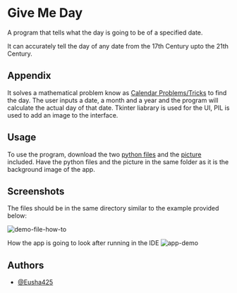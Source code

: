 
# Give Me Day

A program that tells what the day is going to be of a specified date. 

It can accurately tell the day of any date from the 17th Century upto the 21th Century.

## Appendix

It solves a mathematical problem know as [Calendar Problems/Tricks](https://www.hitbullseye.com/Calendar-Tricks.php) to find the day. The user inputs a date, a month and a year and the program will calculate the actual day of that date. Tkinter liabrary is used for the UI, PIL is used to add an image to the interface. 





## Usage

To use the program, download the two [python files]("https://github.com/Eusha425/give-me-day") and the [picture]() included. Have the python files and the picture in the same folder as it is the background image of the app.

## Screenshots

The files should be in the same directory similar to the example provided below:

![demo-file-how-to]("https://github.com/Eusha425/give-me-day/blob/main/Files%20Help/File%20in%20the%20same%20folder.png")

How the app is going to look after running in the IDE
![app-demo]("https://github.com/Eusha425/give-me-day/blob/main/Files%20Help/App%20demo.png")
## Authors

- [@Eusha425](https://github.com/Eusha425)


